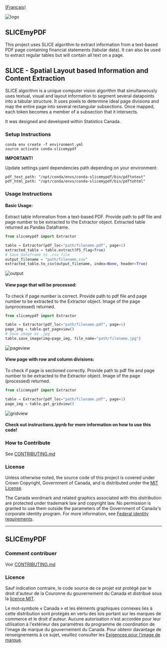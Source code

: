 [(Français)](#le-nom-du-projet)

![logo](./slicemypdf/images/SLICE_logo_.jpg)

## SLICEmyPDF

This project uses SLICE algorithm to extract information from a text-based PDF page containing financial statements (tabular data). It can also be used to extract regular tables but will contain all text on a page. 


## SLICE - Spatial Layout based Information and Content Extraction

SLICE algorithm is a unique computer vision algorithm that simultaneously uses textual, visual and layout information to segment several datapoints into a tabular structure. It uses pixels to determine ideal page divisions and map the entire page into several rectangular subsections. Once mapped, each token becomes a member of a subsection that it intersects. 

It was designed and developed within Statistics Canada.


### Setup Instructions

```
conda env create -f environment.yml
source activate conda-slicemypdf
```

**IMPORTANT!**

Update settings.yaml dependencies path depending on your environment:
```
pdf_text_path: "/opt/conda/envs/conda-slicemypdf/bin/pdftotext"
pdf_html_path: "/opt/conda/envs/conda-slicemypdf/bin/pdftohtml"
```

### Usage Instructions

#### Basic Usage:

Extract table information from a text-based PDF. Provide path to pdf file and page number to be extracted to the Extractor object. Extracted table returned as Pandas Dataframe.
```python
from slicemypdf import Extractor

table = Extractor(pdf_loc="path/filename.pdf", page=1)
extracted_table = table.extract(FS_flag=True)
# Save dataframe to .csv file
output_filename = "path/filename.csv"
extracted_table.to_csv(output_filename, index=None, header=True)
```
![output](./slicemypdf/images/output.JPG)


#### View page that will be processed:

To check if page number is correct. Provide path to pdf file and page number to be extracted to the Extractor object. Image of the page (unprocessed) returned.
```python
from slicemypdf import Extractor

table = Extractor(pdf_loc="path/filename.pdf", page=1)
page_img = table.get_pageview()
# Save image as .jpg
table.save_image(img=page_img, file_name="path/filename.jpg")
```
![pageview](./slicemypdf/images/Sample_FS_pageview.jpg)


#### View page with row and column divisions:

To check if page is sectioned correctly. Provide path to pdf file and page number to be extracted to the Extractor object. Image of the page (processed) returned.
```python
from slicemypdf import Extractor

table = Extractor(pdf_loc="path/filename.pdf", page=1)
page_img = table.get_gridview()
```
![gridview](./slicemypdf/images/Sample_FS_gridview.jpg)


#### Check out instructions.ipynb for more information on how to use this code!


### How to Contribute

See [CONTRIBUTING.md](CONTRIBUTING.md)

### License

Unless otherwise noted, the source code of this project is covered under Crown Copyright, Government of Canada, and is distributed under the [MIT License](LICENSE).

The Canada wordmark and related graphics associated with this distribution are protected under trademark law and copyright law. No permission is granted to use them outside the parameters of the Government of Canada's corporate identity program. For more information, see [Federal identity requirements](https://www.canada.ca/en/treasury-board-secretariat/topics/government-communications/federal-identity-requirements.html).

______________________

## SLICEmyPDF

### Comment contribuer

Voir [CONTRIBUTING.md](CONTRIBUTING.md)

### Licence

Sauf indication contraire, le code source de ce projet est protégé par le droit d'auteur de la Couronne du gouvernement du Canada et distribué sous la [licence MIT](LICENSE).

Le mot-symbole « Canada » et les éléments graphiques connexes liés à cette distribution sont protégés en vertu des lois portant sur les marques de commerce et le droit d'auteur. Aucune autorisation n'est accordée pour leur utilisation à l'extérieur des paramètres du programme de coordination de l'image de marque du gouvernement du Canada. Pour obtenir davantage de renseignements à ce sujet, veuillez consulter les [Exigences pour l'image de marque](https://www.canada.ca/fr/secretariat-conseil-tresor/sujets/communications-gouvernementales/exigences-image-marque.html).